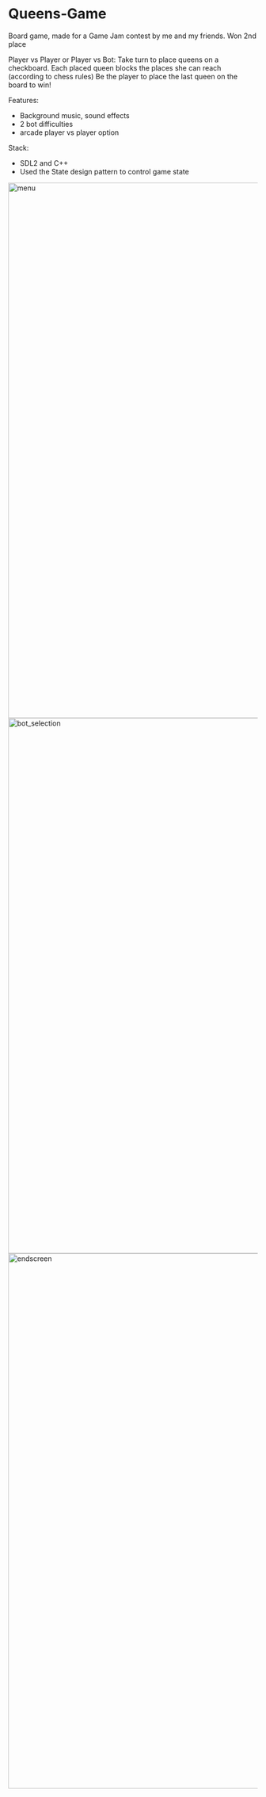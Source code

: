 # Queens-Game
Board game, made for a Game Jam contest by me and my friends. Won 2nd place

Player vs Player or Player vs Bot:
Take turn to place queens on a checkboard. Each placed queen blocks the places she can reach (according to chess rules)
Be the player to place the last queen on the board to win!

Features:
- Background music, sound effects
- 2 bot difficulties
- arcade player vs player option

Stack:
- SDL2 and C++
- Used the State design pattern to control game state

<img width="1920" height="1080" alt="menu" src="https://github.com/user-attachments/assets/7d4bb3ae-f49a-40c8-9f3d-650995d5b64e" />
<img width="1920" height="1080" alt="bot_selection" src="https://github.com/user-attachments/assets/2609ac8d-35bd-4730-b115-98314c684122" />
<img width="1920" height="1080" alt="endscreen" src="https://github.com/user-attachments/assets/3983f15b-9042-4500-9525-d1b966ec13f3" />
